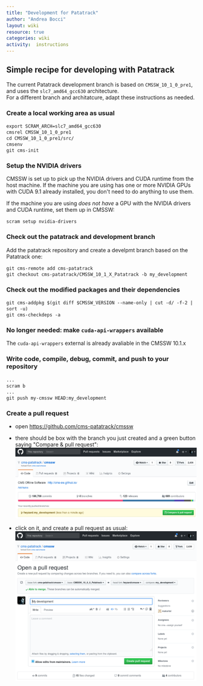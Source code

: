 ```yaml
---
title: "Development for Patatrack"
author: "Andrea Bocci"
layout: wiki
resource: true
categories: wiki
activity:  instructions
---
```


## Simple recipe for developing with Patatrack
The current Patatrack development branch is based on `CMSSW_10_1_0_pre1`, and uses the `slc7_amd64_gcc630` architecture.  
For a different branch and architatcure, adapt these instructions as needed.

### Create a local working area as usual
```
export SCRAM_ARCH=slc7_amd64_gcc630
cmsrel CMSSW_10_1_0_pre1
cd CMSSW_10_1_0_pre1/src/
cmsenv
git cms-init
```

### Setup the NVIDIA drivers
CMSSW is set up to pick up the NVIDIA drivers and CUDA runtime from the host machine.
If the machine you are using has one or more NVIDIA GPUs with CUDA 9.1 already installed, you don't need to do anything to use them.

If the machine you are using *does not have* a GPU with the NVIDIA drivers and CUDA runtime, set them up in CMSSW:
```
scram setup nvidia-drivers
```

### Check out the patatrack and development branch
Add the patatrack repository and create a develpmt branch based on the Patatrack one:
```
git cms-remote add cms-patatrack
git checkout cms-patatrack/CMSSW_10_1_X_Patatrack -b my_development
```

### Check out the modified packages and their dependencies
```
git cms-addpkg $(git diff $CMSSW_VERSION --name-only | cut -d/ -f-2 | sort -u)
git cms-checkdeps -a
```

### No longer needed: make `cuda-api-wrappers` available
The `cuda-api-wrappers` external is already avaliable in the CMSSW 10.1.x

### Write code, compile, debug, commit, and push to your repository
```
...
scram b
...
git push my-cmssw HEAD:my_development
```

### Create a pull request
  - open https://github.com/cms-patatrack/cmssw

  - there should be box with the branch you just created and a green button saying "Compare & pull request":
    ![Compare & pull request](screenshot1.png "Compare & pull request")

  - click on it, and create a pull request as usual:
    ![Create a pull request](screenshot2.png "Create a request")

